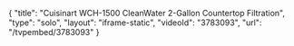 {
    "title": "Cuisinart WCH-1500 CleanWater 2-Gallon Countertop Filtration",
    "type": "solo",
    "layout": "iframe-static",
    "videoId": "3783093",
    "url": "\/tvpembed\/3783093"
}